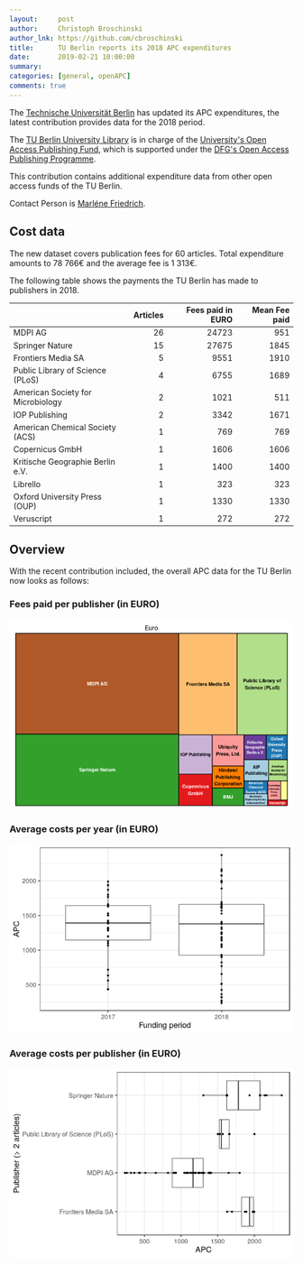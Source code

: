 ```yaml
---
layout:     post
author:     Christoph Broschinski
author_lnk: https://github.com/cbroschinski
title:      TU Berlin reports its 2018 APC expenditures
date:       2019-02-21 10:00:00
summary:    
categories: [general, openAPC]
comments: true
---
```





The [Technische Universität Berlin](https://www.tu-berlin.de/menue/home/parameter/en/) has updated its APC expenditures, the latest contribution provides data for the 2018 period.

The [TU Berlin University Library](http://www.ub.tu-berlin.de/en/home/) is in charge of the [University's Open Access Publishing Fund](http://www.ub.tu-berlin.de/en/publishing/open-access/financing-for-publications/), which is supported under the [DFG's Open Access Publishing Programme](http://www.dfg.de/en/research_funding/programmes/infrastructure/lis/funding_opportunities/open_access/).

This contribution contains additional expenditure data from other open access funds of the TU Berlin.

Contact Person is [Marléne Friedrich](mailto:m.friedrich@tu-berlin.de).

## Cost data



The new dataset covers publication fees for 60 articles. Total expenditure amounts to 78 766€ and the average fee is 1 313€.

The following table shows the payments the TU Berlin has made to publishers in 2018.


|                                  | Articles| Fees paid in EURO| Mean Fee paid|
|:---------------------------------|--------:|-----------------:|-------------:|
|MDPI AG                           |       26|             24723|           951|
|Springer Nature                   |       15|             27675|          1845|
|Frontiers Media SA                |        5|              9551|          1910|
|Public Library of Science (PLoS)  |        4|              6755|          1689|
|American Society for Microbiology |        2|              1021|           511|
|IOP Publishing                    |        2|              3342|          1671|
|American Chemical Society (ACS)   |        1|               769|           769|
|Copernicus GmbH                   |        1|              1606|          1606|
|Kritische Geographie Berlin e.V.  |        1|              1400|          1400|
|Librello                          |        1|               323|           323|
|Oxford University Press (OUP)     |        1|              1330|          1330|
|Veruscript                        |        1|               272|           272|

## Overview

With the recent contribution included, the overall APC data for the TU Berlin now looks as follows:

### Fees paid per publisher (in EURO)

![plot of chunk tree_tuberlin_2019_02_21_full](/figure/tree_tuberlin_2019_02_21_full-1.png)

###  Average costs per year (in EURO)

![plot of chunk box_tuberlin_2019_02_21_year_full](/figure/box_tuberlin_2019_02_21_year_full-1.png)

###  Average costs per publisher (in EURO)

![plot of chunk box_tuberlin_2019_02_21_publisher_full](/figure/box_tuberlin_2019_02_21_publisher_full-1.png)
